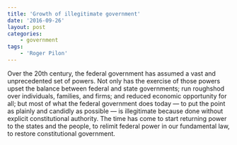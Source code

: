 ```yaml
---
title: 'Growth of illegitimate government'
date: '2016-09-26'
layout: post
categories:
    - government
tags:
    - 'Roger Pilon'
---
```


Over the 20th century, the federal government has assumed a vast and unprecedented set of powers. Not only has the exercise of those powers upset the balance between federal and state governments; run roughshod over individuals, families, and firms; and reduced economic opportunity for all; but most of what the federal government does today — to put the point as plainly and candidly as possible — is illegitimate because done without explicit constitutional authority. The time has come to start returning power to the states and the people, to relimit federal power in our fundamental law, to restore constitutional government.